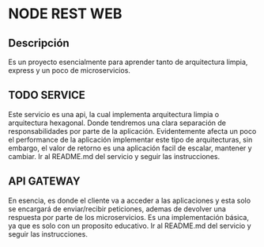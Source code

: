 # NODE REST WEB

## Descripción
Es un proyecto esencialmente para aprender tanto de arquitectura limpia, express y un poco de microservicios.

## TODO SERVICE
Este servicio es una api, la cual implementa arquitectura limpia o arquitectura hexagonal. Donde tendremos una clara separación de responsabilidades por parte de la aplicación. Evidentemente afecta un poco el performance de la aplicación implementar este tipo de arquitecturas, sin embargo, el valor de retorno es una aplicación facil de escalar, mantener y cambiar. Ir al README.md del servicio y seguir las instrucciones.

## API GATEWAY
En esencia, es donde el cliente va a acceder a las aplicaciones y esta solo se encargará de enviar/recibir peticiones, ademas de devolver una respuesta por parte de los microservicios. Es una implementación básica, ya que es solo con un proposito educativo. Ir al README.md del servicio y seguir las instrucciones.

